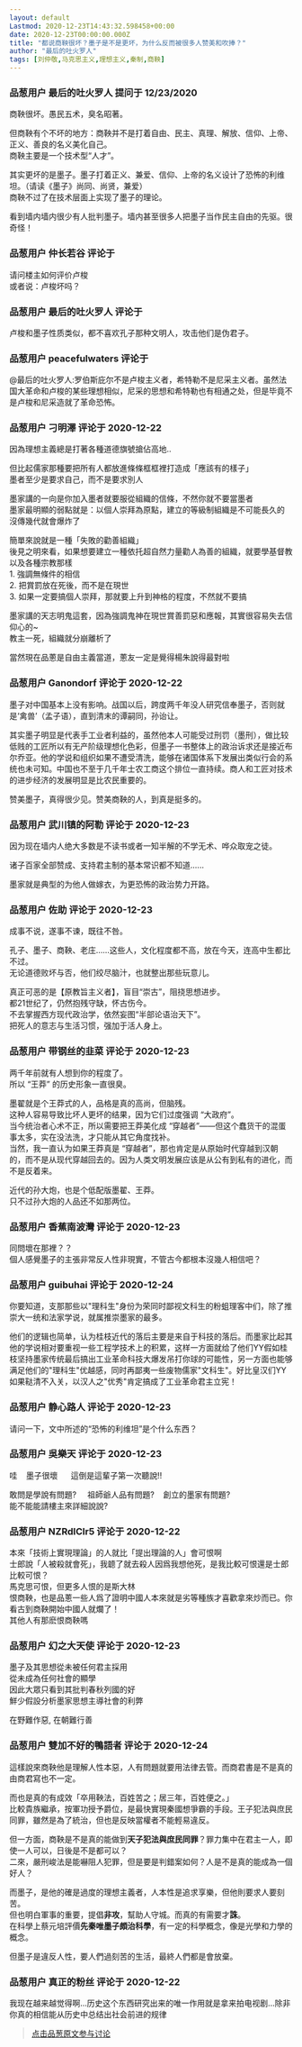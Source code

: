 ```yaml
---
layout: default
Lastmod: 2020-12-23T14:43:32.598458+00:00
date: 2020-12-23T00:00:00.000Z
title: "都说商鞅很坏？墨子是不是更坏，为什么反而被很多人赞美和吹捧？"
author: "最后的吐火罗人"
tags: [刘仲敬,马克思主义,理想主义,秦制,商鞅]
---
```



### 品葱用户 **最后的吐火罗人** 提问于 12/23/2020
    
商鞅很坏。愚民五术，臭名昭著。  
  
但商鞅有个不坏的地方：商鞅并不是打着自由、民主、真理、解放、信仰、上帝、正义、善良的名义美化自己。  
商鞅主要是一个技术型“人才”。  
  
其实更坏的是墨子。墨子打着正义、兼爱、信仰、上帝的名义设计了恐怖的利维坦。（请读《墨子》尚同、尚贤，兼爱）  
商鞅不过了在技术层面上实现了墨子的理论。  
  
看到墙内墙内很少有人批判墨子。墙内甚至很多人把墨子当作民主自由的先驱。很奇怪！
    
                

### 品葱用户 **仲长若谷** 评论于 
        
请问楼主如何评价卢梭  
或者说：卢梭坏吗？
        
                

### 品葱用户 **最后的吐火罗人** 评论于 
        
卢梭和墨子性质类似，都不喜欢孔子那种文明人，攻击他们是伪君子。
        
                

### 品葱用户 **peacefulwaters** 评论于 
        
@最后的吐火罗人:罗伯斯庇尔不是卢梭主义者，希特勒不是尼采主义者。虽然法国大革命和卢梭的某些理想相似，尼采的思想和希特勒也有相通之处，但是毕竟不是卢梭和尼采造就了革命恐怖。
        
                

### 品葱用户 **刁明澤** 评论于 2020-12-22
        
因為理想主義總是打著各種道德旗號搶佔高地..  
  
但比起儒家那種要把所有人都放進條條框框裡打造成「應該有的樣子」  
墨者至少是要求自己，而不是要求別人  
  
墨家講的一向是你加入墨者就要服從組織的信條，不然你就不要當墨者  
墨家最明顯的弱點就是：以個人崇拜為原點，建立的等級制組織是不可能長久的  
沒傳幾代就會爆炸了  
  
簡單來說就是一種「失敗的勸善組織」  
後見之明來看，如果想要建立一種依托超自然力量勸人為善的組織，就要學基督教以及各種宗教那樣  
1\. 強調無條件的相信  
2\. 把賞罰放在死後，而不是在現世  
3\. 如果一定要搞個人崇拜，那就要上升到神格的程度，不然就不要搞  
  
墨家講的天志明鬼這套，因為強調鬼神在現世賞善罰惡和應報，其實很容易失去信仰心的~  
教主一死，組織就分崩離析了  
  
當然現在品蔥是自由主義當道，蔥友一定是覺得楊朱說得最對啦
        
                

### 品葱用户 **Ganondorf** 评论于 2020-12-22
        
墨子对中国基本上没有影响。战国以后，跨度两千年没人研究信奉墨子，否则就是‘禽兽’（孟子语），直到清末的谭嗣同，孙诒让。  
  
其实墨子明显是代表手工业者利益的，虽然他本人可能受过刑罚（墨刑），做比较低贱的工匠所以有无产阶级理想化色彩，但墨子一书整体上的政治诉求还是接近布尔乔亚。他的学说和组织如果不遭受清洗，能够在诸国体系下发展出类似行会的系统也未可知。中国也不至于几千年士农工商这个排位一直持续。商人和工匠对技术的进步经济的发展明显是比农民重要的。  
  
赞美墨子，真得很少见。赞美商鞅的人，到真是挺多的。
        
                

### 品葱用户 **武川镇的阿勒** 评论于 2020-12-23
        
因为现在墙内人绝大多数是不读书或者一知半解的不学无术、哗众取宠之徒。  
  
诸子百家全部赞成、支持君主制的基本常识都不知道......  
  
墨家就是典型的为他人做嫁衣，为更恐怖的政治势力开路。
        
                

### 品葱用户 **佐助** 评论于 2020-12-23
        
成事不说，遂事不谏，既往不咎。  
  
孔子、墨子、商鞅、老庄……这些人，文化程度都不高，放在今天，连高中生都比不过。  
无论道德败坏与否，他们绞尽脑汁，也就整出那些玩意儿。  
  
真正可恶的是【原教旨主义者】，盲目“崇古”，阻挠思想进步。  
都21世纪了，仍然抱残守缺，怀古伤今。  
不去掌握西方现代政治学，依然妄图“半部论语治天下”。  
把死人的意志与生活习惯，强加于活人身上。
        
                

### 品葱用户 **带钢丝的韭菜** 评论于 2020-12-23
        
两千年前就有人想到你的程度了。  
所以 “王莽” 的历史形象一直很臭。  
  
墨翟就是个王莽式的人，品格是真的高尚，但脑残。  
这种人容易导致比坏人更坏的结果，因为它们过度强调 “大政府”。  
当今统治者心术不正，所以需要把王莽美化成 “穿越者”——但这个蠢货干的混蛋事太多，实在没法洗，才只能从其它角度找补。  
当然，我一直认为如果王莽真是 “穿越者”，那也肯定是从原始时代穿越到汉朝的，而不是从现代穿越回去的。因为人类文明发展应该是从公有到私有的进化，而不是反着来。  
  
近代的孙大炮，也是个低配版墨翟、王莽。  
只不过孙大炮的人品还不如那两位。
        
                

### 品葱用户 **香蕉南波灣** 评论于 2020-12-23
        
同問壞在那裡？？  
個人感覺墨子的主張非常反人性非現實，不管古今都根本沒幾人相信吧？
        
                

### 品葱用户 **guibuhai** 评论于 2020-12-24
        
你要知道，支那那些以"理科生"身份为荣同时鄙视文科生的粉蛆理客中们，除了推崇大一统和法家学说，就属推崇墨家的最多。  
  
他们的逻辑也简单，认为桂枝近代的落后主要是来自于科技的落后。而墨家比起其他的学说相对要重视一些工程学技术上的积累，这样一方面就给了他们YY假如桂枝坚持墨家传统最后搞出工业革命科技大爆发吊打你球的可能性，另一方面也能够满足他们的"理科生"优越感，同时再鄙夷一些废物儒家"文科生"。好比皇汉们YY如果鞑清不入关，以汉人之"优秀"肯定搞成了工业革命君主立宪！
        
                

### 品葱用户 **静心路人** 评论于 2020-12-23
        
请问一下，文中所述的“恐怖的利维坦”是个什么东西？
        
                

### 品葱用户 **吳樂天** 评论于 2020-12-23
        
哇    墨子很壞      這倒是這輩子第一次聽說!!  
  
敢問是學說有問題?     祖師爺人品有問題?    創立的墨家有問題?  
能不能能請樓主來詳細說說?
        
                

### 品葱用户 **NZRdlClr5** 评论于 2020-12-22
        
本來「技術上實現理論」的人就比「提出理論的人」會可恨啊  
士郎說「人被殺就會死」，我聼了就去殺人因爲我想他死，是我比較可恨還是士郎比較可恨？  
馬克思可恨，但更多人恨的是斯大林  
恨商鞅，也是品蔥一些人爲了證明中國人本來就是劣等種族才喜歡拿來炒而已。你看古到商鞅開始中國人就爛了！  
其他人有那麽恨商鞅嗎
        
                

### 品葱用户 **幻之大天使** 评论于 2020-12-23
        
墨子及其思想從未被任何君主採用  
從未成為任何社會的顯學  
因此大眾只看到其批判春秋列國的好  
鮮少假設分析墨家思想主導社會的利弊  
  
在野難作惡, 在朝難行善
        
                

### 品葱用户 **雙加不好的鴨語者** 评论于 2020-12-24
        
這樣說來商鞅他是理解人性本惡，人有問題就要用法律去管。而商君書是不是真的由商君寫也不一定。  
  
而也是真的有成效「卒用鞅法，百姓苦之；居三年，百姓便之。」  
比較貴族繼承，按軍功授予爵位，是最快實現秦國想爭霸的手段。王子犯法與庶民同罪，雖然是為了統治，但也是反映當權者不能輕易違反。  
  
但一方面，商鞅是不是真的能做到**天子犯法與庶民同罪**？罪力集中在君主一人，即使一人可以，日後是不是都可以？  
二來，嚴刑峻法是能嚇阻人犯罪，但是要是判錯案如何？人是不是真的能成為一個好人？  
  
而墨子，是他的確是過度的理想主義者，人本性是追求享樂，但他則要求人要刻苦。  
但也明白軍事的重要，提倡**非攻**，幫助人守城。而真的有需要才**誅**。  
在科學上蔡元培評價**先秦唯墨子頗治科學**，有一定的科學概念，像是光學和力學的概念。  
  
但墨子是違反人性，要人們過刻苦的生活，最終人們都是會放棄。
        
                

### 品葱用户 **真正的粉丝** 评论于 2020-12-22
        
我现在越来越觉得啊...历史这个东西研究出来的唯一作用就是拿来拍电视剧...除非你真的相信能从历史中总结出社会前进的规律
        
                





> [点击品葱原文参与讨论](https://pincong.rocks/question/34842)


